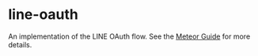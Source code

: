 # line-oauth

An implementation of the LINE OAuth flow. See the [Meteor Guide](https://guide.meteor.com/accounts.html) for more details.
